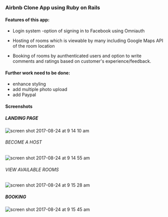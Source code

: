### Airbnb Clone App using Ruby on Rails

 #### Features of this app:
  - Login system 
     -option of signing in to Facebook using Omniauth


  - Hosting of rooms which is viewable by many including Google Maps API of the room location
  - Booking of rooms by aunthenticated users and option to write comments and ratings based 
    on customer's experience/feedback.
    
 #### Further work need to be done:
   - enhance styling
   - add multiple photo upload
   - add Paypal
   
 #### Screenshots
 ##### LANDING PAGE
 ![screen shot 2017-08-24 at 9 14 10 am](https://user-images.githubusercontent.com/26729817/29644948-e5fc5d74-88ac-11e7-9be1-0ae8dace1523.png)

 ###### BECOME A HOST
![screen shot 2017-08-24 at 9 14 55 am](https://user-images.githubusercontent.com/26729817/29644959-f5b08416-88ac-11e7-82df-d9c30376f15c.png)

 ###### VIEW AVAILABLE ROOMS
![screen shot 2017-08-24 at 9 15 28 am](https://user-images.githubusercontent.com/26729817/29645053-87a24756-88ad-11e7-9ac8-feaec9a33ab7.png)

##### BOOKING
![screen shot 2017-08-24 at 9 15 45 am](https://user-images.githubusercontent.com/26729817/29644969-096a3920-88ad-11e7-8c4b-7938ed1417cc.png)



